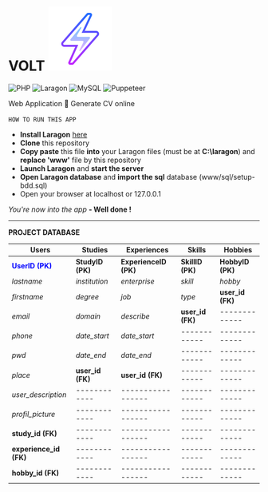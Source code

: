 # VOLT <img src="src/logo.svg">

![PHP](https://a11ybadges.com/badge?logo=php) ![Laragon](https://a11ybadges.com/badge?logo=laragon) ![MySQL](https://a11ybadges.com/badge?logo=mysql) ![Puppeteer](https://a11ybadges.com/badge?logo=puppeteer)

Web Application
🚀️ Generate CV online

`HOW TO RUN THIS APP`

- **Install Laragon** [here](https://laragon.org/download/)
- **Clone** this repository
- **Copy paste** this file **into** your Laragon files (must be at **C:\laragon**) and **replace 'www'** file by this repository
- **Launch Laragon** and **start the server**
- **Open Laragon database** and **import the sql** database (www/sql/setup-bdd.sql)
- Open your browser at localhost or 127.0.0.1

*You're now into the app* **- Well done !**

---

**PROJECT DATABASE**


| Users                  | Studies          | Experiences           | Skills           | Hobbies          |
| ------------------------ | ------------------ | ----------------------- | ------------------ | ------------------ |
| **<span style='color:blue'>UserID (PK)</span>**       | **StudyID (PK)** | **ExperienceID (PK)** | **SkillID (PK)** | **HobbyID (PK)** |
| *lastname*               | *institution*      | *enterprise*            | *skill*            | *hobby*            |
| *firstname*              | *degree*           | *job*                   | *type*            | **user_id (FK)** |
| *email*                  | *domain*           | *describe*              | **user_id (FK)** | -------------    |
| *phone*                  | *date_start*       | *date_start*            | ------------    | -------------    |
| *pwd*                    | *date_end*         | *date_end*              | ------------     | -------------    |
| *place*                  | **user_id (FK)** | **user_id (FK)**      | ------------     | -------------    |
| *user_description*       | ------------     | -----------------     | ------------     | -------------    |
| *profil_picture*         | ------------     | -----------------     | ------------     | -------------    |
| **study_id (FK)**      | ------------     | -----------------     | ------------     | -------------    |
| **experience_id (FK)** | ------------     | -----------------     | ------------     | -------------    |
| **hobby_id (FK)**      | ------------     | -----------------     | ------------     | -------------    |
